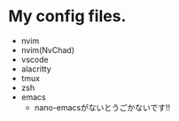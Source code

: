 # My config files.
- nvim
- nvim(NvChad)
- vscode
- alacritty
- tmux
- zsh
- emacs
  - nano-emacsがないとうごかないです!!
